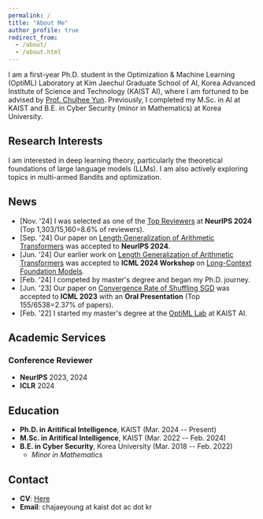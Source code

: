 ```yaml
---
permalink: /
title: "About Me"
author_profile: true
redirect_from: 
  - /about/
  - /about.html
---
```


I am a first-year Ph.D. student in the Optimization & Machine Learning (OptiML) Laboratory at Kim Jaechul Graduate School of AI, Korea Advanced Institute of Science and Technology (KAIST AI), where I am fortuned to be advised by [Prof. Chulhee Yun](https://chulheeyun.github.io/).
Previously, I completed my M.Sc. in AI at KAIST and B.E. in Cyber Security (minor in Mathematics) at Korea University.

## Research Interests
I am interested in deep learning theory, particularly the theoretical foundations of large language models (LLMs). I am also actively exploring topics in multi-armed Bandits and optimization.

## News
* [Nov. '24] I was selected as one of the [Top Reviewers](https://neurips.cc/Conferences/2024/ProgramCommittee#top-reviewers) at **NeurIPS 2024** (Top 1,303/15,160=8.6% of reviewers).
* [Sep. '24] Our paper on [Length Generalization of Arithmetic Transformers](https://openreview.net/forum?id=5cIRdGM1uG) was accepted to **NeurIPS 2024**.
* [Jun. '24] Our earlier work on [Length Generalization of Arithmetic Transformers](https://openreview.net/forum?id=5cIRdGM1uG) was accepted to **ICML 2024 Workshop** on [Long-Context Foundation Models](https://longcontextfm.github.io/).
* [Feb. '24] I competed by master's degree and began my Ph.D. journey.
* [Jun. '23] Our paper on [Convergence Rate of Shuffling SGD](https://proceedings.mlr.press/v202/cha23a.html) was accepted to **ICML 2023** with an **Oral Presentation** (Top 155/6538=2.37% of papers).
* [Feb. '22] I started my master's degree at the [OptiML Lab](https://chulheeyun.github.io/) at KAIST AI.

## Academic Services
### Conference Reviewer
* **NeurIPS** 2023, 2024
* **ICLR** 2024

## Education
* **Ph.D. in Aritifical Intelligence**, KAIST  (Mar. 2024 -- Present)
* **M.Sc. in Aritifical Intelligence**, KAIST (Mar. 2022 -- Feb. 2024)
* **B.E. in Cyber Security**, Korea University (Mar. 2018 -- Feb. 2022)
  * *Minor in Mathematics*

## Contact
- **CV**: [Here](https://www.overleaf.com/read/sscckgpjbxxk#5d3d89)
- **Email**: chajaeyoung at kaist dot ac dot kr
